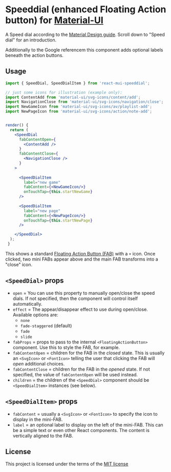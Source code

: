 # Speeddial (enhanced Floating Action button) for [Material-UI](https://github.com/callemall/material-ui)

A Speed dial according to the [Material Design guide](https://material.google.com/components/buttons-floating-action-button.html#buttons-floating-action-button-behavior). Scroll down to "Speed dial" 
for an introduction.

Additionally to the Google referencem this component adds optional labels 
beneath the action buttons.
 
## Usage

```jsx
import { SpeedDial, SpeedDialItem } from 'react-mui-speeddial';

// just some icons for illustration (example only):
import ContentAdd from 'material-ui/svg-icons/content/add';
import NavigationClose from 'material-ui/svg-icons/navigation/close';
import NewGameIcon from 'material-ui/svg-icons/av/playlist-add';
import NewPageIcon from 'material-ui/svg-icons/action/note-add';


render() {
  return (
    <SpeedDial
      fabContentOpen={
        <ContentAdd />
      }
      fabContentClose={
        <NavigationClose />
      }
    >
    
      <SpeedDialItem
        label="new game"
        fabContent={<NewGameIcon/>}
        onTouchTap={this.startNewGame}
      />
      
      <SpeedDialItem
        label="new page"
        fabContent={<NewPageIcon/>}
        onTouchTap={this.startNewPage}
      />

    </SpeedDial>
  );
 }

```

This shows a standard [Floating Action Button (FAB)](http://www.material-ui.com/#/components/floating-action-button)
with a `+` icon. Once clicked, two mini FABs appear above and the main FAB
transforms into a "close" icon.

## `<SpeedDial>` props

 - `open` = You can use this property to manually open/close the speed dials.
  If not specified, then the component will control itself automatically.
 - `effect` = The appear/disappear effect to use during open/close. Available
  options are: 
   - `none`
   - `fade-staggered` (default)
   - `fade`
   - `slide`
 - `fabProps` = props to pass to the internal `<FloatingActionButton>` 
  component. Use this to style the FAB, for example.
 - `fabContentOpen` = children for the FAB in the *closed* state. This is 
  usually an `<SvgIcon>` or `<FontIcon>` telling the user that clicking the 
  FAB will *open* additional choices.
 - `fabContentClose` = children for the FAB in the *opened* state. If not 
  specified, the value of `fabContentOpen` will be used instead.
 - `children` = the children of the `<SpeedDial>` component should be 
  `<SpeedDialItem>` instances (see below). 
  
## `<SpeedDialItem>` props

 - `fabContent` = usually a `<SvgIcon>` or `<FontIcon>` to specify the icon 
  to display in the mini-FAB.
 - `label` = an optional label to display on the left of the mini-FAB. This 
  can be a simple text or even other React components. The content is 
  vertically aligned to the FAB.
    
## License
This project is licensed under the terms of the
[MIT license](https://github.com/callemall/material-ui/blob/master/LICENSE)

